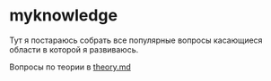 # myknowledge
Тут я постараюсь собрать все популярные вопросы касающиеся области в которой я развиваюсь.

Вопросы по теории в [theory.md](https://github.com/kirilldikalin/myknowledge/blob/main/theory.md)
